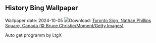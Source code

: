 ## History Bing Wallpaper
Wallpaper date: 2024-10-05
![](https://www.bing.com/th?id=OHR.NuitBlanche24_EN-CA8251507494_UHD.jpg&w=1000)Download: [Toronto Sign, Nathan Phillips Square, Canada (© Bruce Christie/Moment/Getty Images)](https://www.bing.com/th?id=OHR.NuitBlanche24_EN-CA8251507494_UHD.jpg)

Auto get programm by LtgX
